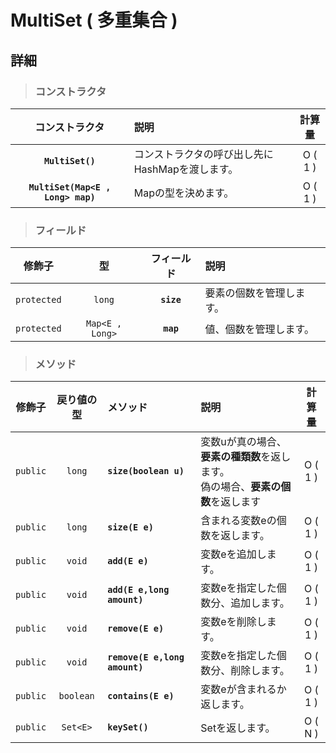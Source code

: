 # MultiSet (  多重集合 )

## 詳細

> ### コンストラクタ
|コンストラクタ|説明|計算量|
|:---:|:---|:---:|
|**`MultiSet()`**|コンストラクタの呼び出し先にHashMapを渡します。|O ( 1 )|
|**`MultiSet(Map<E , Long> map)`**|Mapの型を決めます。|O ( 1 )|
> ### フィールド
|修飾子|型|フィールド|説明|
|:---:|:---:|:---:|:---|
|`protected`|`long`|**`size`**|要素の個数を管理します。|
|`protected`|`Map<E , Long>`|**`map`**|値、個数を管理します。|
> ### メソッド
|修飾子|戻り値の型|メソッド|説明|計算量|
|:---:|:---:|:---|:---|:---:|
|`public`|`long`|**`size(boolean u)`**|変数uが真の場合、**要素の種類数**を返します。<br> 偽の場合、**要素の個数**を返します  |O ( 1 )|
|`public`|`long`|**`size(E e)`**|含まれる変数eの個数を返します。|O ( 1 )|
|`public`|`void`|**`add(E e)`**|変数eを追加します。|O ( 1 )|
|`public`|`void`|**`add(E e,long amount)`**|変数eを指定した個数分、追加します。|O ( 1 )|
|`public`|`void`|**`remove(E e)`**|変数eを削除します。|O ( 1 )|
|`public`|`void`|**`remove(E e,long amount)`**|変数eを指定した個数分、削除します。|O ( 1 )|
|`public`|`boolean`|**`contains(E e)`**|変数eが含まれるか返します。|O ( 1 )|
|`public`|`Set<E>`|**`keySet()`**|Setを返します。|O ( N )|
